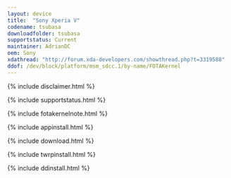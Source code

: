```yaml
---
layout: device
title:  "Sony Xperia V"
codename: tsubasa
downloadfolder: tsubasa
supportstatus: Current
maintainer: AdrianDC
oem: Sony
xdathread: "http://forum.xda-developers.com/showthread.php?t=3319588"
ddof: /dev/block/platform/msm_sdcc.1/by-name/FOTAKernel
---
```


{% include disclaimer.html %}

{% include supportstatus.html %}

{% include fotakernelnote.html %}

{% include appinstall.html %}

{% include download.html %}

{% include twrpinstall.html %}

{% include ddinstall.html %}
